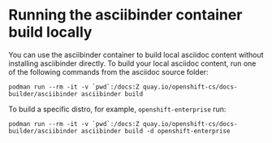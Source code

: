 # Running the asciibinder container build locally

You can use the asciibinder container to build local asciidoc content without
installing asciibinder directly. To build your local asciidoc content, run one of the
following commands from the asciidoc source folder:

```
podman run --rm -it -v `pwd`:/docs:Z quay.io/openshift-cs/docs-builder/asciibinder asciibinder build
```

To build a specific distro, for example, `openshift-enterprise` run:

```
podman run --rm -it -v `pwd`:/docs:Z quay.io/openshift-cs/docs-builder/asciibinder asciibinder build -d openshift-enterprise
```
